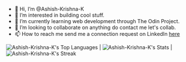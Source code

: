 - 👋 Hi, I’m @Ashish-Krishna-K
- 👀 I’m interested in building cool stuff.
- 🌱 I’m currently learning web development through The Odin Project.
- 💞️ I’m looking to collaborate on anything do contact me let's collab.
- 📫 How to reach me send me a connection request on LinkedIn [here](www.linkedin.com/in/ashish-krishna-k-95022165)

![Ashish-Krishna-K's Top Languages](https://github-readme-stats.vercel.app/api/top-langs/?username=Ashish-Krishna-K&theme=vue-dark&show_icons=true&hide_border=false&layout=compact) |
![Ashish-Krishna-K's Stats](https://github-readme-stats.vercel.app/api?username=Ashish-Krishna-K&theme=vue-dark&show_icons=true&hide_border=false&count_private=true) |
![Ashish-Krishna-K's Streak](https://github-readme-streak-stats.herokuapp.com/?user=Ashish-Krishna-K&theme=vue-dark&hide_border=false)

<!---
Ashish-Krishna-K/Ashish-Krishna-K is a ✨ special ✨ repository because its `README.md` (this file) appears on your GitHub profile.
You can click the Preview link to take a look at your changes.
--->
